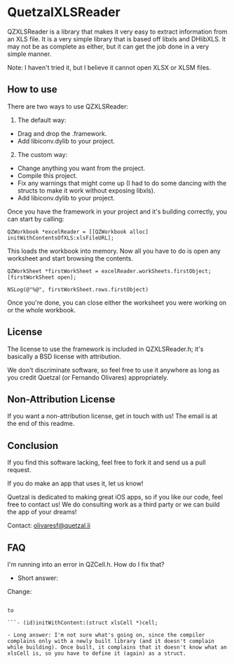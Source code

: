 QuetzalXLSReader
================

QZXLSReader is a library that makes it very easy to extract information from an XLS file. It is a very simple library that is based off libxls and DHlibXLS. It may not be as complete as either, but it can get the job done in a very simple manner.

Note: I haven't tried it, but I believe it cannot open XLSX or XLSM files.

How to use
----------

There are two ways to use QZXLSReader:

1) The default way:

- Drag and drop the .framework.
- Add libiconv.dylib to your project.

2) The custom way:

- Change anything you want from the project.
- Compile this project.
- Fix any warnings that might come up (I had to do some dancing with the structs to make it work without exposing libxls).
- Add libiconv.dylib to your project.

Once you have the framework in your project and it's building correctly, you can start by calling:

    QZWorkbook *excelReader = [[QZWorkbook alloc] initWithContentsOfXLS:xlsFileURL];

This loads the workbook into memory. Now all you have to do is open any worksheet and start browsing the contents.

```
QZWorkSheet *firstWorkSheet = excelReader.workSheets.firstObject;
[firstWorkSheet open];

NSLog(@"%@", firstWorkSheet.rows.firstObject)
```

Once you're done, you can close either the worksheet you were working on or the whole workbook.

License
-------

The license to use the framework is included in QZXLSReader.h; it's basically a BSD license with attribution.

We don't discriminate software, so feel free to use it anywhere as long as you credit Quetzal (or Fernando Olivares) appropriately.

Non-Attribution License
---------

If you want a non-attribution license, get in touch with us! The email is at the end of this readme.


Conclusion
----------

If you find this software lacking, feel free to fork it and send us a pull request.

If you do make an app that uses it, let us know!

Quetzal is dedicated to making great iOS apps, so if you like our code, feel free to contact us! We do consulting work as a third party or we can build the app of your dreams!

Contact: olivaresf@quetzal.li

FAQ
---

I'm running into an error in QZCell.h. How do I fix that?
- Short answer:
 
Change:

```- (id)initWithContent:(xlsCell *)cell;

to

```- (id)initWithContent:(struct xlsCell *)cell;

- Long answer: I'm not sure what's going on, since the compiler complains only with a newly built library (and it doesn't complain while building). Once built, it complains that it doesn't know what an xlsCell is, so you have to define it (again) as a struct.
